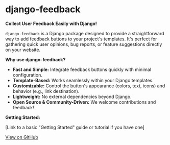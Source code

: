 # django-feedback

**Collect User Feedback Easily with Django!**

`django-feedback` is a Django package designed to provide a straightforward way to add feedback buttons to your project's templates.  It's perfect for gathering quick user opinions, bug reports, or feature suggestions directly on your website.

**Why use django-feedback?**

*   **Fast and Simple:** Integrate feedback buttons quickly with minimal configuration.
*   **Template-Based:**  Works seamlessly within your Django templates.
*   **Customizable:**  Control the button's appearance (colors, text, icons) and behavior (e.g., link destination).
*   **Lightweight:**  No external dependencies beyond Django.
*   **Open Source & Community-Driven:**  We welcome contributions and feedback!

**Getting Started:**

[Link to a basic "Getting Started" guide or tutorial if you have one]

[View on GitHub](https://github.com/your-username/django-feedback)
